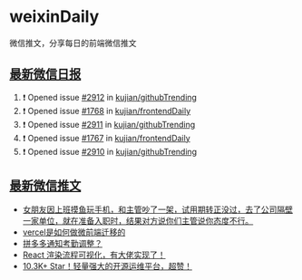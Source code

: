 # weixinDaily
微信推文，分享每日的前端微信推文

## [最新微信日报](https://github.com/kujian/weixinDaily/issues)

<!--START_SECTION:activity-->
1. ❗ Opened issue [#2912](https://github.com/kujian/githubTrending/issues/2912) in [kujian/githubTrending](https://github.com/kujian/githubTrending)
2. ❗ Opened issue [#1768](https://github.com/kujian/frontendDaily/issues/1768) in [kujian/frontendDaily](https://github.com/kujian/frontendDaily)
3. ❗ Opened issue [#2911](https://github.com/kujian/githubTrending/issues/2911) in [kujian/githubTrending](https://github.com/kujian/githubTrending)
4. ❗ Opened issue [#1767](https://github.com/kujian/frontendDaily/issues/1767) in [kujian/frontendDaily](https://github.com/kujian/frontendDaily)
5. ❗ Opened issue [#2910](https://github.com/kujian/githubTrending/issues/2910) in [kujian/githubTrending](https://github.com/kujian/githubTrending)
<!--END_SECTION:activity-->


## [最新微信推文](https://weixin.qdkfweb.cn/)

<!-- BLOG-POST-LIST:START -->
- [女朋友因上班摸鱼玩手机，和主管吵了一架，试用期转正没过，去了公司隔壁一家单位，就在准备入职时，结果对方说你们主管说你态度不行。](https://weixin.qdkfweb.cn/58953.html)
- [vercel是如何做微前端迁移的](https://weixin.qdkfweb.cn/58927.html)
- [拼多多通知考勤调整？](https://weixin.qdkfweb.cn/58963.html)
- [React 渲染流程可视化，有大佬实现了！](https://weixin.qdkfweb.cn/58928.html)
- [10.3K+ Star！轻量强大的开源运维平台，超赞！](https://weixin.qdkfweb.cn/58979.html)
<!-- BLOG-POST-LIST:END -->